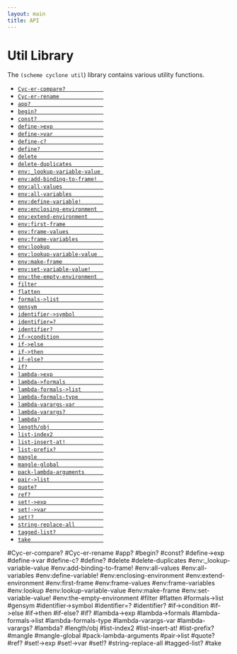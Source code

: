 ```yaml
---
layout: main
title: API
---
```


# Util Library

The `(scheme cyclone util`) library contains various utility functions.

- [`Cyc-er-compare?            `](#Cyc-er-compare)
- [`Cyc-er-rename              `](#Cyc-er-rename)
- [`app?                       `](#app)
- [`begin?                     `](#begin)
- [`const?                     `](#const) 
- [`define->exp                `](#define-exp) 
- [`define->var                `](#define-var)
- [`define-c?                  `](#define-c)
- [`define?                    `](#define)
- [`delete                     `](#delete)
- [`delete-duplicates          `](#delete-duplicates)
- [`env:_lookup-variable-value `](#envlookup-variable-value)
- [`env:add-binding-to-frame!  `](#envadd-binding-to-frame)
- [`env:all-values             `](#envall-values)
- [`env:all-variables          `](#envall-variables)
- [`env:define-variable!       `](#envdefine-variable) 
- [`env:enclosing-environment  `](#envenclosing-environment)
- [`env:extend-environment     `](#envextend-environment)
- [`env:first-frame            `](#envfirst-frame)
- [`env:frame-values           `](#envframe-values) 
- [`env:frame-variables        `](#envframe-variables)
- [`env:lookup                 `](#envlookup)
- [`env:lookup-variable-value  `](#envlookup-variable-value)
- [`env:make-frame             `](#envmake-frame)
- [`env:set-variable-value!    `](#envset-variable-value)
- [`env:the-empty-environment  `](#envthe-empty-environment)
- [`filter                     `](#filter)
- [`flatten                    `](#flatten)
- [`formals->list              `](#formals-list)
- [`gensym                     `](#gensym)
- [`identifier->symbol         `](#identifier-symbol)
- [`identifier=?               `](#identifier)
- [`identifier?                `](#identifier-1)
- [`if->condition              `](#if-condition)
- [`if->else                   `](#if-else)
- [`if->then                   `](#if-then)
- [`if-else?                   `](#if-else) 
- [`if?                        `](#if)
- [`lambda->exp                `](#lambda-exp)
- [`lambda->formals            `](#lambda-formals)
- [`lambda-formals->list       `](#lambda-formals-list)
- [`lambda-formals-type        `](#lambda-formals-type)
- [`lambda-varargs-var         `](#lambda-varargs-var)
- [`lambda-varargs?            `](#lambda-varargs)
- [`lambda?                    `](#lambda)
- [`length/obj                 `](#lengthobj)
- [`list-index2                `](#list-index2)
- [`list-insert-at!            `](#list-insert-at)
- [`list-prefix?               `](#list-prefix)
- [`mangle                     `](#mangle)
- [`mangle-global              `](#mangle-global)
- [`pack-lambda-arguments      `](#pack-lambda-arguments)
- [`pair->list                 `](#pair-list)
- [`quote?                     `](#quote) 
- [`ref?                       `](#ref)
- [`set!->exp                  `](#set-exp)
- [`set!->var                  `](#set-var)
- [`set!?                      `](#set)
- [`string-replace-all         `](#string-replace-all)
- [`tagged-list?               `](#tagged-list?)
- [`take                       `](#take)

#Cyc-er-compare?
#Cyc-er-rename
#app?
#begin?
#const? 
#define->exp 
#define->var 
#define-c?
#define? 
#delete
#delete-duplicates
#env:\_lookup-variable-value 
#env:add-binding-to-frame! 
#env:all-values
#env:all-variables
#env:define-variable! 
#env:enclosing-environment
#env:extend-environment 
#env:first-frame
#env:frame-values 
#env:frame-variables
#env:lookup
#env:lookup-variable-value 
#env:make-frame
#env:set-variable-value! 
#env:the-empty-environment
#filter
#flatten
#formals->list
#gensym
#identifier->symbol
#identifier=?
#identifier?
#if->condition 
#if->else 
#if->then 
#if-else? 
#if?
#lambda->exp 
#lambda->formals
#lambda-formals->list
#lambda-formals-type
#lambda-varargs-var
#lambda-varargs?
#lambda?
#length/obj
#list-index2
#list-insert-at!
#list-prefix?
#mangle
#mangle-global
#pack-lambda-arguments
#pair->list 
#quote? 
#ref? 
#set!->exp 
#set!->var 
#set!? 
#string-replace-all
#tagged-list?
#take
